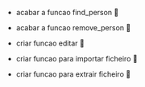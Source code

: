 - acabar a funcao find_person 🔧

- acabar a funcao remove_person 🔧

- criar funcao editar 🔧

- criar funcao para importar ficheiro 🔧

- criar funcao para extrair ficheiro 🔧